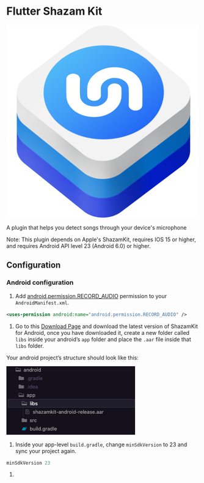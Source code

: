 # Flutter Shazam Kit

![shazamkit_logo.png](images/shazamkit_logo.png)

A plugin that helps you detect songs through your device's microphone

Note: This plugin depends on Apple's ShazamKit, requires IOS 15 or higher, and requires Android API level 23 (Android 6.0) or higher.

## Configuration

### Android configuration

1. Add [android.permission.RECORD_AUDIO](https://developer.android.com/reference/android/Manifest.permission#RECORD_AUDIO) permission to your `AndroidManifest.xml`.

```xml
<uses-permission android:name="android.permission.RECORD_AUDIO" />
```

1. Go to this [Download Page](https://developer.apple.com/download/all/?q=Android%20ShazamKit) and download the latest version of ShazamKit for Android, once you have downloaded it, create a new folder called `libs` inside your android’s `app` folder and place the `.aar` file inside that `libs` folder.

Your android project’s structure should look like this:

![Untitled](images/android-project-structure.png)

1. Inside your app-level `build.gradle`, change `minSdkVersion` to 23 and sync your project again.

```groovy
minSdkVersion 23
```

1.
